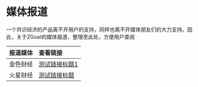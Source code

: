 # 媒体报道

一个共识经济的产品离不开用户的支持，同样也离不开媒体朋友们的大力支持。因此，关于ZGoat的媒体报道，整理至此处，方便用户查阅

| 报道媒体 | 查看链接 |
| :--- | :--- |
| 金色财经 | [测试链接标题1](www.baidu.com) |
| 火星财经 | [测试链接标题](www.baidu.com) |



